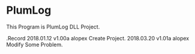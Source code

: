 # PlumLog
This Program is PlumLog DLL Project.

 .Record
    2018.01.12 v1.00a alopex Create Project.
    2018.03.20 v1.01a alopex Modify Some Problem.
